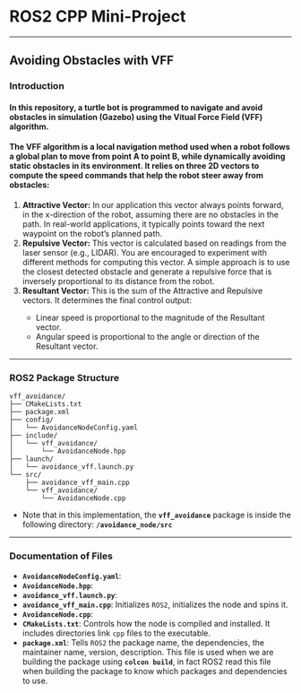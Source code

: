 <h1><b>ROS2 CPP Mini-Project</b></h1>

<hr>

<h2>Avoiding Obstacles with VFF</h2>
<h3>Introduction</h3>
<h4>In this repository, a turtle bot is programmed to navigate and avoid obstacles in simulation (Gazebo) using the <b>Vitual Force Field (VFF)</b> algorithm.</h4>
<h4>The VFF algorithm is a local navigation method used when a robot follows a global plan to move from point A to point B, while dynamically avoiding static obstacles in its environment. It relies on three 2D vectors to compute the speed commands that help the robot steer away from obstacles:</h4>
<ol>
<li><b>Attractive Vector:</b> In our application this vector always points forward, in the x-direction of the robot, assuming there are no obstacles in the path. In real-world applications, it typically points toward the next waypoint on the robot’s planned path.</li>
<li><b>Repulsive Vector:</b> This vector is calculated based on readings from the laser sensor (e.g., LIDAR). You are encouraged to experiment with different methods for computing this vector. A simple approach is to use the closest detected obstacle and generate a repulsive force that is inversely proportional to its distance from the robot.</li>
<li><b>Resultant Vector:</b> This is the sum of the Attractive and Repulsive vectors. It determines the final control output:</li>
<ul>
<li>Linear speed is proportional to the magnitude of the Resultant vector.</li>
<li>Angular speed is proportional to the angle or direction of the Resultant vector.</li>
</ul>
</ol>
<hr>
<h3>ROS2 Package Structure</h3>

```
vff_avoidance/
├── CMakeLists.txt
├── package.xml
├── config/
│   └── AvoidanceNodeConfig.yaml
├── include/
│   └── vff_avoidance/
│       └── AvoidanceNode.hpp
├── launch/
│   └── avoidance_vff.launch.py
└── src/
    ├── avoidance_vff_main.cpp
    └── vff_avoidance/
        └── AvoidanceNode.cpp
```


<ul><li>Note that in this implementation, the <b><code>vff_avoidance</code></b> package is inside the following directory: <b><code>/avoidance_node/src</code></b></li></ul>

<hr>

<h3>Documentation of Files</h3>
<ul>
<li><b><code>AvoidanceNodeConfig.yaml</code></b>:</li>
<li><b><code>AvoidanceNode.hpp</code></b>:</li>
<li><b><code>avoidance_vff.launch.py</code></b>:</li>
<li><b><code>avoidance_vff_main.cpp</code></b>: Initializes <code>ROS2</code>, initializes the node and spins it.</li>
<li><b><code>AvoidanceNode.cpp</code></b>:</li>
<li><b><code>CMakeLists.txt</code></b>: Controls how the node is compiled and installed. It includes directories link <code>cpp</code> files to the executable.</li>
<li><b><code>package.xml</code></b>: Tells <code>ROS2</code> the package name, the dependencies, the maintainer name, version, description. This file is used when we are building the package using <b><code>colcon build</code></b>, in fact ROS2 read this file when building the package to know which packages and dependencies to use.</li>
</ul>